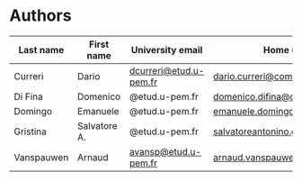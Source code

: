 # Authors
| Last name | First name | University email | Home university email |
|---|---|---|---|
| Curreri | Dario | dcurreri@etud.u-pem.fr | dario.curreri@community.unipa.it |
| Di Fina | Domenico | @etud.u-pem.fr | domenico.difina@community.unipa.it |
| Domingo | Emanuele | @etud.u-pem.fr | emanuele.domingo@community.unipa.it |
| Gristina | Salvatore A. | @etud.u-pem.fr | salvatoreantonino.gristina@community.unipa.it |
| Vanspauwen | Arnaud | avansp@etud.u-pem.fr | arnaud.vanspauwen@student.ucll.be |

